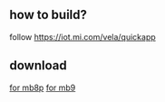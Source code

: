 ## how to build?
follow <https://iot.mi.com/vela/quickapp>
## download
[for mb8p](https://www.bandbbs.cn/resources/1880/) [for mb9](https://www.bandbbs.cn/resources/1883/)
